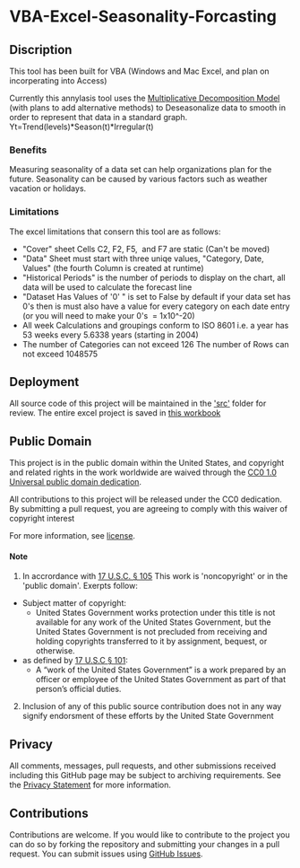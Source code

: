 # VBA-Excel-Seasonality-Forcasting 

## Discription
This tool has been built for VBA (Windows and Mac Excel, and plan on incorperating into Access)

Currently this annylasis tool uses the [Multiplicative Decomposition Model](https://ec.europa.eu/eurostat/sa-elearning/multiplicative-decomposition) (with plans to add alternative methods) to Deseasonalize data to smooth in order to represent that data in a standard graph. 
Yt=Trend(levels)*Season(t)*Irregular(t)

### Benefits

Measuring seasonality of a data set can help organizations plan for the future. Seasonality can be caused by various factors such as weather vacation or holidays. 

### Limitations

The excel limitations that consern this tool are as follows:
* "Cover" sheet Cells C2, F2, F5,  and F7 are static (Can't be moved) 
* "Data" Sheet must start with three uniqe values, "Category, Date, Values" (the fourth Column is created at runtime) 
* "Historical Periods" is the number of periods to display on the chart, all data will be used to calculate the forecast line 
* "Dataset Has Values of '0' " is set to False by default if your data set has 0's then is must also have a value for every category on each date entry (or you will need to make your 0's  = 1x10^-20)  
* All week Calculations and groupings conform to ISO 8601 i.e. a year has 53 weeks every 5.6338 years (starting in 2004) 
* The number of Categories can not exceed 126 The number of Rows can not exceed 1048575



## Deployment
All source code of this project will be maintained in the ['src'](https://github.com/seakintruth/VBA-Excel-Seasonality-Forcasting/tree/master/src) folder for review. The entire excel project is saved in [this workbook](https://github.com/seakintruth/VBA-Excel-Seasonality-Forcasting/blob/master/Excel/Excel%20.xlsm/Seasonality%20Annaysis.xlsm)

## Public Domain

This project is in the public domain within the United States, and
copyright and related rights in the work worldwide are waived through
the [CC0 1.0 Universal public domain dedication](https://creativecommons.org/publicdomain/zero/1.0/).

All contributions to this project will be released under the CC0 dedication. By submitting a pull request, you are agreeing to comply with this waiver of copyright interest

For more information, see [license](https://github.com/seakintruth/VBA-Excel-Seasonality-Forcasting/blob/master/LICENSE.md).

#### Note
1. In accrordance with [17 U.S.C. § 105](https://www.copyright.gov/title17/92chap1.html#105) This work is 'noncopyright' or in the 'public domain'. Exerpts follow:
  * Subject matter of copyright: 
    * United States Government works protection under this title is not available for any work of the United States Government, but the United States Government is not precluded from receiving and holding copyrights transferred to it by assignment, bequest, or otherwise.
  * as defined by [17 U.S.C § 101](https://www.copyright.gov/title17/92chap1.html#101):
    * A “work of the United States Government” is a work prepared by an officer or employee of the United States Government as part of that person’s official duties.
2. Inclusion of any of this public source contribution does not in any way signify endorsment of these efforts by the United State Government

## Privacy

All comments, messages, pull requests, and other submissions received including this GitHub page may be subject to archiving requirements. See the [Privacy Statement](http://www.archives.gov/global-pages/privacy.html) for more information.

## Contributions

Contributions are welcome. If you would like to contribute to the project you can do so by forking the repository and submitting your changes in a pull request. You can submit issues using [GitHub Issues](https://github.com/seakintruth/VBA-Excel-Seasonality-Forcasting/issues).

